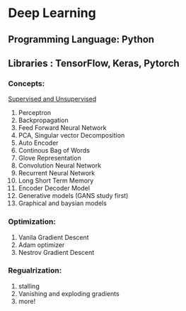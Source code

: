 # Deep Learning
## Programming Language: Python
## Libraries : TensorFlow, Keras, Pytorch
### Concepts:

[Supervised and Unsupervised](https://towardsdatascience.com/supervised-unsupervised-and-deep-learning-aa61a0e5471c)
<ol>
<li> Perceptron
<li> Backpropagation
<li> Feed Forward Neural Network
<li> PCA, Singular vector Decomposition
<li> Auto Encoder
<li> Continous Bag of Words
<li> Glove Representation
<li> Convolution Neural Network
<li> Recurrent Neural Network
<li> Long Short Term Memory
<li> Encoder Decoder Model
<li> Generative models (GANS study first)
<li> Graphical and baysian models
</ol>

### Optimization:

<ol> 
<li> Vanila Gradient Descent
<li> Adam optimizer
<li> Nestrov Gradient Descent
</ol>

### Regualrization:

<ol> 
<li> stalling
<li> Vanishing and exploding gradients
<li> more!
</ol>
